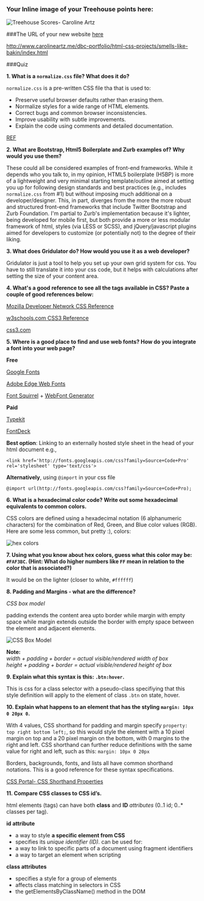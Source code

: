 ### Your lnline image of your Treehouse points here:
![Treehouse Scores- Caroline Artz](http://goo.gl/3zxIv6)


###The URL of your new website [here](http://www.carolineartz.me/dbc-portfolio/html-css-projects/smells-like-bakin/index.html) 

<http://www.carolineartz.me/dbc-portfolio/html-css-projects/smells-like-bakin/index.html>


###Quiz 


**1. What is a `normalize.css` file?  What does it do?**

`normalize.css` is a pre-written CSS file tha that is used to: 

* Preserve useful browser defaults rather than erasing them.
* Normalize styles for a wide range of HTML elements.
* Correct bugs and common browser inconsistencies.
* Improve usability with subtle improvements.
* Explain the code using comments and detailed documentation.
	
[REF](http://nicolasgallagher.com/about-normalize-css/)

**2. What are Bootstrap, Html5 Boilerplate and Zurb examples of?  Why would you use them?**

These could all be considered examples of front-end frameworks. While it depends who you talk to, in my opinion, HTML5 boilerplate (H5BP) is more of a lightweight and very minimal starting template/outline aimed at setting you up for following design standards and best practices (e.g., includes `normalize.css` from #1) but without imposing much additional on a developer/designer. This, in part, diverges from the more the more robust and structured front-end frameworks that include Twitter Bootstrap and Zurb Foundation. I'm partial to Zurb's implementation because it's lighter, being developed for mobile first, but both provide a more or less modular framework of html, styles (via LESS or SCSS), and jQuery/javascript plugins aimed for developers to customize (or potentially not) to the degree of their liking.

**3. What does Gridulator do?  How would you use it as a web developer?**

Gridulator is just a tool to help you set up your own grid system for css. You have to still translate it into your css code, but it helps with calculations after setting the size of your content area.

**4. What's a good reference to see all the tags available in CSS?  Paste a couple of good references below:**

[Mozilla Developer Network CSS Reference](https://developer.mozilla.org/en-US/docs/Web/CSS/Reference)

[w3schools.com CSS3 Reference](http://www.w3schools.com/cssref/css3_browsersupport.asp)

[css3.com](http://www.css3.com/)

**5. Where is a good place to find and use web fonts?  How do you integrate a font into your web page?**


**Free**

[Google Fonts](https://www.google.com/fonts)

[Adobe Edge Web Fonts](http://html.adobe.com/edge/webfonts/)

[Font Squirrel](http://www.fontsquirrel.com/) + [WebFont Generator](http://www.fontsquirrel.com/tools/webfont-generator)

**Paid**

[Typekit](https://typekit.com/)

[FontDeck](http://fontdeck.com/)

**Best option**: Linking to an externally hosted style sheet in the head of your html document e.g., 

````
<link href='http://fonts.googleapis.com/css?family=Source+Code+Pro' rel='stylesheet' type='text/css'>
````

**Alternatively**, using `@import` in your css file

````
@import url(http://fonts.googleapis.com/css?family=Source+Code+Pro);
````


**6. What is a hexadecimal color code?  Write out some hexadecimal equivalents to common colors.**

CSS colors are defined using a hexadecimal notation (6 alphanumeric characters) for the combination of Red, Green, and Blue color values (RGB). Here are some less common, but pretty :), colors:

![hex colors](http://goo.gl/sIafwy)

**7. Using what you know about hex colors, guess what this color may be: `#FAF3BC`. (Hint: What do higher numbers like `FF` mean in relation to the color that is associated?)**

It would be on the lighter (closer to white, `#ffffff`)

**8. Padding and Margins - what are the difference?**

*CSS box model*

padding extends the content area upto border while margin with empty space while margin extends outside the border with empty space between the element and adjacent elements. 

![CSS Box Model](http://demosthenes.info/assets/svg/box-model.svg)

**Note:**<br />
*width + padding + border = actual visible/rendered width of box*<br />
*height + padding + border = actual visible/rendered height of box*

**9. Explain what this syntax is this: `.btn:hover`.**

This is css for a class selector with a pseudo-class specifiying that this style definition will apply to the element of class `.btn` on state, hover. 


**10. Explain what happens to an element that has the styling `margin: 10px 0 20px 0`.**

With 4 values, CSS shorthand for padding and margin specify `property: top right bottom left;`, so this would style the element with a 10 pixel margin on top and a 20 pixel margin on the bottom, with 0 margins to the right and left. CSS shorthand can further reduce definitions with the same value for right and left, such as this: `margin: 10px 0 20px`

Borders, backgrounds, fonts, and lists all have common shorthand notations. This is a good reference for these syntax specifications. 

[CSS Portal- CSS Shorthand Properties](http://www.cssportal.com/blog/css-shorthand-properties/)


**11. Compare CSS classes to CSS id’s.** 

html elements (tags) can have both **class** and **ID** _attributes_ (0..1 id; 0..* classes per tag).

**id attribute**

* a way to style **a specific element from CSS**
* specifies its _unique identifier (ID)._ can be used for: 
* a way to link to specific parts of a document using fragment identifiers
* a way to target an element when scripting


**class attributes**

* specifies a style for a group of elements
* affects class matching in selectors in CSS
* the getElementsByClassName() method in the DOM



